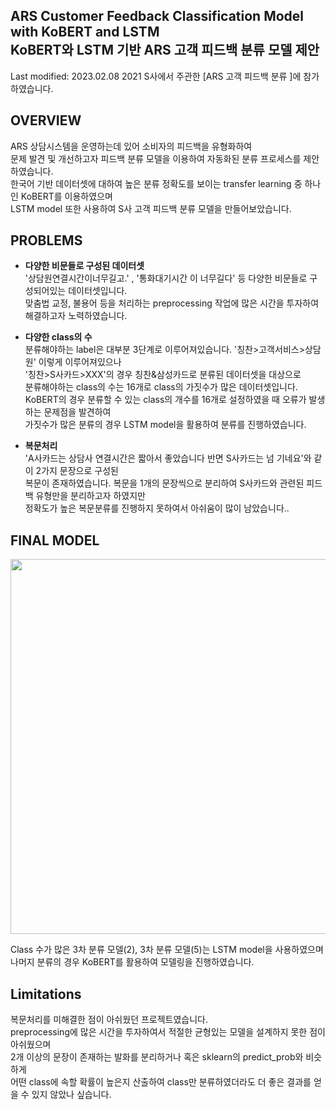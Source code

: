 **ARS Customer Feedback Classification Model with KoBERT and LSTM**  
KoBERT와 LSTM 기반 ARS 고객 피드백 분류 모델 제안
---
Last modified: 2023.02.08
2021 S사에서 주관한 [ARS 고객 피드백 분류 ]에 참가하였습니다.  

OVERVIEW
---
ARS 상담시스템을 운영하는데 있어 소비자의 피드백을 유형화하여  
문제 발견 및 개선하고자 피드백 분류 모델을 이용하여 자동화된 분류 프로세스를 제안하였습니다.  
한국어 기반 데이터셋에 대하여 높은 분류 정확도를 보이는 transfer learning 중 하나인 KoBERT를 이용하였으며  
LSTM model 또한 사용하여 S사 고객 피드백 분류 모델을 만들어보았습니다.  

PROBLEMS
---
- **다양한 비문들로 구성된 데이터셋**  
'상담원연결시간이너무길고.' , '통화대기시간 이 너무길다' 등 다양한 비문들로 구성되어있는 데이터셋입니다.  
맞춤법 교정, 불용어 등을 처리하는 preprocessing 작업에 많은 시간을 투자하여 해결하고자 노력하였습니다.  

- **다양한 class의 수**  
분류해야하는 label은 대부분 3단계로 이루어져있습니다. '칭찬>고객서비스>상담원' 이렇게 이루어져있으나  
'칭찬>S사카드>XXX'의 경우 칭찬&삼성카드로 분류된 데이터셋을 대상으로  
분류해야하는 class의 수는 16개로 class의 가짓수가 많은 데이터셋입니다.  
KoBERT의 경우 분류할 수 있는 class의 개수를 16개로 설정하였을 때 오류가 발생하는 문제점을 발견하여  
가짓수가 많은 분류의 경우 LSTM model을 활용하여 분류를 진행하였습니다.  

- **복문처리**  
'A사카드는 상담사 연결시간은 짧아서 좋았습니다 반면 S사카드는 넘 기네요'와 같이 2가지 문장으로 구성된  
복문이 존재하였습니다. 복문을 1개의 문장씩으로 분리하여 S사카드와 관련된 피드백 유형만을 분리하고자 하였지만  
정확도가 높은 복문분류를 진행하지 못하여서 아쉬움이 많이 남았습니다..  

FINAL MODEL
---
<p align="center"><img src="https://user-images.githubusercontent.com/75806377/217184808-04f0c2c7-da75-45c7-aa3d-2224f899d427.png" height="600px" width="800px"></p>  

Class 수가 많은 3차 분류 모델(2), 3차 분류 모델(5)는 LSTM model을 사용하였으며  
나머지 분류의 경우 KoBERT를 활용하여 모델링을 진행하였습니다.

Limitations
---
복문처리를 미해결한 점이 아쉬웠던 프로젝트였습니다.  
preprocessing에 많은 시간을 투자하여서 적절한 균형있는 모델을 설계하지 못한 점이 아쉬웠으며  
2개 이상의 문장이 존재하는 발화를 분리하거나 혹은 sklearn의 predict_prob와 비슷하게  
어떤 class에 속할 확률이 높은지 산출하여 class만 분류하였더라도 더 좋은 결과를 얻을 수 있지 않았나 싶습니다.  
